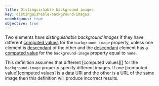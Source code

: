 ```yaml
---
title: Distinguishable background images
key: distinguishable-background-images
unambiguous: true
objective: true
---
```


Two elements have _distinguishable background images_ if they have different [computed values][computed value] for the `background-image` property, unless one element is [descendant][] of the other and the [descendant][] element has a [computed value][] for the `background-image` property equal to `none`.

This definition assumes that different [computed values][] for the `background-image` property specify different images. If one [computed value][computed values] is a data URI and the other is a URL of the same image then this definition will produce incorrect results.

[computed value]: https://www.w3.org/TR/css-cascade/#computed-value 'Definition of computed value'
[descendant]: https://dom.spec.whatwg.org/#concept-tree-descendant